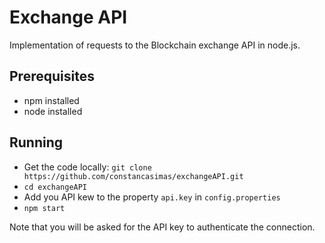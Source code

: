 # Exchange API

Implementation of requests to the Blockchain exchange API in node.js.

## Prerequisites

- npm installed
- node installed

## Running

- Get the code locally:
  `git clone https://github.com/constancasimas/exchangeAPI.git`
- `cd exchangeAPI`
- Add you API kew to the property `api.key` in `config.properties`
- `npm start`

Note that you will be asked for the API key to authenticate the connection.
